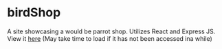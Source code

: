 # birdShop

A site showcasing a would be parrot shop. Utilizes React and Express JS. View it [here](https://birdshop-fullstack.onrender.com/) (May take time to load if it has not been accessed ina while)
